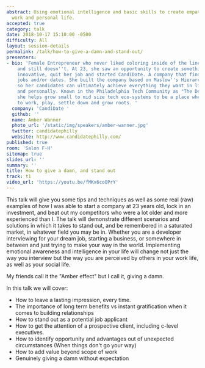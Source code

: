 ```yaml
---
abstract: Using emotional intelligence and basic skills to create empathy in your
  work and personal life.
accepted: true
category: talk
date: 2018-10-17 15:10:00 -0500
difficulty: All
layout: session-details
permalink: /talk/how-to-give-a-damn-and-stand-out/
presenters:
- bio: 'Female Entrepreneur who never liked coloring inside of the lines as a kid,
    and still doesn''t. At 23, she saw an opportunity to create something new and
    innovative, quit her job and started CandiDate. A company that finds tech folks
    jobs and/or dates. She built the company based on Maslow''s Hierarchy of Needs,
    so her candidates can ultimately achieve everything they want in life, professionally
    and personally. Known in the Philadelphia Tech Community as "The Dev Whisperer"
    she helps grow small to mid size tech eco-systems to be a place where people want
    to work, play, settle down and grow roots. '
  company: 'CandiDate '
  github: ''
  name: Amber Wanner
  photo_url: '/static/img/speakers/amber-wanner.jpg'
  twitter: candidatephilly
  website: http://www.candidatephilly.com/
published: true
room: 'Salon F-H'
sitemap: true
slides_url: ''
summary: ''
title: How to give a damn, and stand out
track: t1
video_url: 'https://youtu.be/fMKx6coOPrY'
---
```


This talk will give you some tips and techniques as well as some real (raw) examples of how I was able to start a company at 23 years old, lock in an investment, and beat out my competitors who were a lot older and more experienced than I.
The talk will demonstrate different scenarios and solutions in which it takes to stand out, and be remembered in a saturated market, in whatever field you may be in. Whether you are a developer interviewing for your dream job, starting a business, or somewhere in between and just trying to make your way in the world. Implementing emotional awareness and intelligence in your life will change not just the way you interview but the way you are perceived by others in your work life, as well as your social life.

My friends call it the "Amber effect" but I call it, giving a damn.

In this talk we will cover:

-	How to leave a lasting impression, every time.
-	The importance of long term benefits vs instant gratification when it comes to building relationships
-	How to stand out as a potential job applicant
-	How to get the attention of a prospective client, including c-level executives.
-	How to identify opportunity and advantages out of unexpected circumstances (When things don't go your way)
-	How to add value beyond scope of work
-	Genuinely giving a damn without expectation
